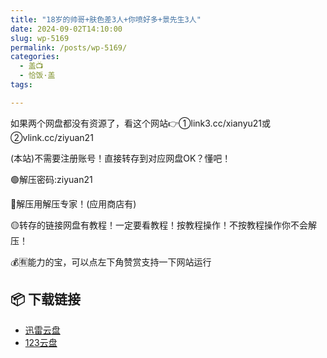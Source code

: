 ```yaml
---
title: "18岁的帅哥+肤色差3人+你喷好多+景先生3人"
date: 2024-09-02T14:10:00
slug: wp-5169
permalink: /posts/wp-5169/
categories:
  - 盖📺
  - 恰饭·盖
tags:

---
```


如果两个网盘都没有资源了，看这个网站👉①link3.cc/xianyu21或②vlink.cc/ziyuan21

(本站)不需要注册账号！直接转存到对应网盘OK？懂吧！

🟢解压密码:ziyuan21

🔵解压用解压专家！(应用商店有)

🟡转存的链接网盘有教程！一定要看教程！按教程操作！不按教程操作你不会解压！

💰🈶能力的宝，可以点左下角赞赏支持一下网站运行

## 📦 下载链接
- [迅雷云盘](https://blziyuan21.com/pay-download/5169?key=aea1e27658&down_id=0)
- [123云盘](https://blziyuan21.com/pay-download/5169?key=aea1e27658&down_id=1)

